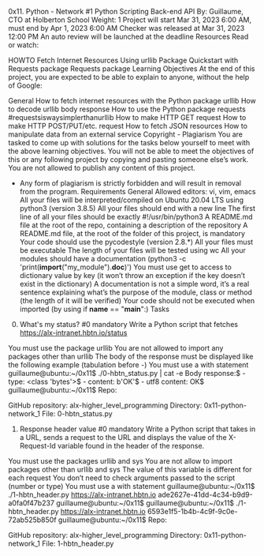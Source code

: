 0x11. Python - Network #1
Python
Scripting
Back-end
API
 By: Guillaume, CTO at Holberton School
 Weight: 1
 Project will start Mar 31, 2023 6:00 AM, must end by Apr 1, 2023 6:00 AM
 Checker was released at Mar 31, 2023 12:00 PM
 An auto review will be launched at the deadline
Resources
Read or watch:

HOWTO Fetch Internet Resources Using urllib Package
Quickstart with Requests package
Requests package
Learning Objectives
At the end of this project, you are expected to be able to explain to anyone, without the help of Google:

General
How to fetch internet resources with the Python package urllib
How to decode urllib body response
How to use the Python package requests #requestsiswaysimplerthanurllib
How to make HTTP GET request
How to make HTTP POST/PUT/etc. request
How to fetch JSON resources
How to manipulate data from an external service
Copyright - Plagiarism
You are tasked to come up with solutions for the tasks below yourself to meet with the above learning objectives.
You will not be able to meet the objectives of this or any following project by copying and pasting someone else’s work.
You are not allowed to publish any content of this project.
- Any form of plagiarism is strictly forbidden and will result in removal from the program.
Requirements
General
Allowed editors: vi, vim, emacs
All your files will be interpreted/compiled on Ubuntu 20.04 LTS using python3 (version 3.8.5)
All your files should end with a new line
The first line of all your files should be exactly #!/usr/bin/python3
A README.md file at the root of the repo, containing a description of the repository
A README.md file, at the root of the folder of this project, is mandatory
Your code should use the pycodestyle (version 2.8.*)
All your files must be executable
The length of your files will be tested using wc
All your modules should have a documentation (python3 -c 'print(__import__("my_module").__doc__)')
You must use get to access to dictionary value by key (it won’t throw an exception if the key doesn’t exist in the dictionary)
A documentation is not a simple word, it’s a real sentence explaining what’s the purpose of the module, class or method (the length of it will be verified)
Your code should not be executed when imported (by using if __name__ == "__main__":)
Tasks
0. What's my status? #0
mandatory
Write a Python script that fetches https://alx-intranet.hbtn.io/status

You must use the package urllib
You are not allowed to import any packages other than urllib
The body of the response must be displayed like the following example (tabulation before -)
You must use a with statement
guillaume@ubuntu:~/0x11$ ./0-hbtn_status.py | cat -e
Body response:$
    - type: <class 'bytes'>$
    - content: b'OK'$
    - utf8 content: OK$
guillaume@ubuntu:~/0x11$ 
Repo:

GitHub repository: alx-higher_level_programming
Directory: 0x11-python-network_1
File: 0-hbtn_status.py
   
1. Response header value #0
mandatory
Write a Python script that takes in a URL, sends a request to the URL and displays the value of the X-Request-Id variable found in the header of the response.

You must use the packages urllib and sys
You are not allow to import packages other than urllib and sys
The value of this variable is different for each request
You don’t need to check arguments passed to the script (number or type)
You must use a with statement
guillaume@ubuntu:~/0x11$ ./1-hbtn_header.py https://alx-intranet.hbtn.io
ade2627e-41dd-4c34-b9d9-a0fa0f47b237
guillaume@ubuntu:~/0x11$ 
guillaume@ubuntu:~/0x11$ ./1-hbtn_header.py https://alx-intranet.hbtn.io
6593e1f5-1b4b-4c9f-9c0e-72ab525b850f
guillaume@ubuntu:~/0x11$ 
Repo:

GitHub repository: alx-higher_level_programming
Directory: 0x11-python-network_1
File: 1-hbtn_header.py
